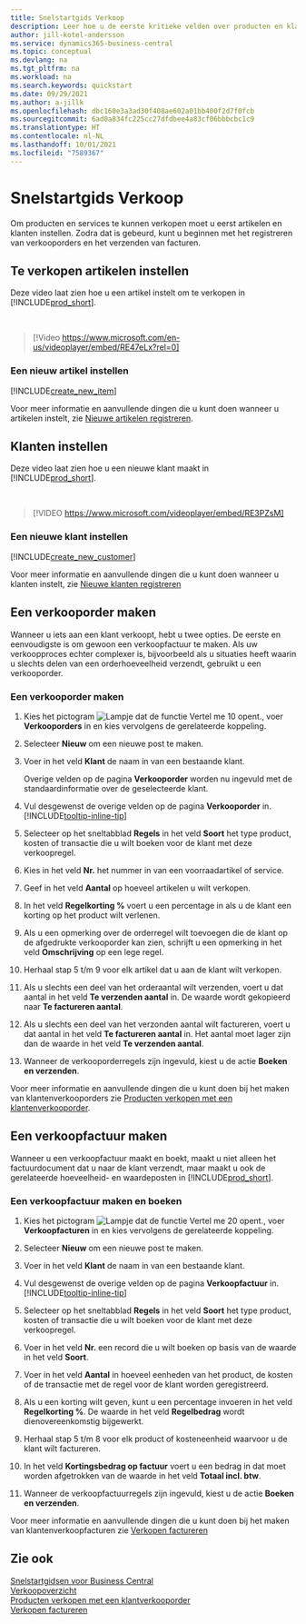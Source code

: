```yaml
---
title: Snelstartgids Verkoop
description: Leer hoe u de eerste kritieke velden over producten en klanten in Business Central invult, zodat u uw verkoopprocessen kunt starten.
author: jill-kotel-andersson
ms.service: dynamics365-business-central
ms.topic: conceptual
ms.devlang: na
ms.tgt_pltfrm: na
ms.workload: na
ms.search.keywords: quickstart
ms.date: 09/29/2021
ms.author: a-jillk
ms.openlocfilehash: dbc160e3a3ad30f408ae602a01bb400f2d7f0fcb
ms.sourcegitcommit: 6ad0a834fc225cc27dfdbee4a83cf06bbbcbc1c9
ms.translationtype: HT
ms.contentlocale: nl-NL
ms.lasthandoff: 10/01/2021
ms.locfileid: "7589367"
---
```

# <a name="sales-quick-start"></a>Snelstartgids Verkoop

Om producten en services te kunnen verkopen moet u eerst artikelen en klanten instellen. Zodra dat is gebeurd, kunt u beginnen met het registreren van verkooporders en het verzenden van facturen.

## <a name="set-up-items-to-sell"></a>Te verkopen artikelen instellen

Deze video laat zien hoe u een artikel instelt om te verkopen in [!INCLUDE[prod_short](includes/prod_short.md)].

<br>

> [!Video https://www.microsoft.com/en-us/videoplayer/embed/RE47eLx?rel=0]

### <a name="set-up-a-new-item"></a>Een nieuw artikel instellen

[!INCLUDE[create_new_item](includes/create_new_item.md)]

Voor meer informatie en aanvullende dingen die u kunt doen wanneer u artikelen instelt, zie [Nieuwe artikelen registreren](inventory-how-register-new-items.md).  

## <a name="set-up-customers"></a>Klanten instellen

Deze video laat zien hoe u een nieuwe klant maakt in [!INCLUDE[prod_short](includes/prod_short.md)].  

<br>

> [!VIDEO https://www.microsoft.com/videoplayer/embed/RE3PZsM]

### <a name="set-up-a-new-customer"></a>Een nieuwe klant instellen

[!INCLUDE[create_new_customer](includes/create_new_customer.md)]

Voor meer informatie en aanvullende dingen die u kunt doen wanneer u klanten instelt, zie [Nieuwe klanten registreren](sales-how-register-new-customers.md)

## <a name="create-a-sales-order"></a>Een verkooporder maken  

Wanneer u iets aan een klant verkoopt, hebt u twee opties. De eerste en eenvoudigste is om gewoon een verkoopfactuur te maken. Als uw verkoopproces echter complexer is, bijvoorbeeld als u situaties heeft waarin u slechts delen van een orderhoeveelheid verzendt, gebruikt u een verkooporder.

### <a name="to-create-a-sales-order"></a>Een verkooporder maken  

1. Kies het pictogram ![Lampje dat de functie Vertel me 10 opent.](media/ui-search/search_small.png "Vertel me wat u wilt doen"), voer **Verkooporders** in en kies vervolgens de gerelateerde koppeling.
2. Selecteer **Nieuw** om een nieuwe post te maken.
3. Voer in het veld **Klant** de naam in van een bestaande klant.

    Overige velden op de pagina **Verkooporder** worden nu ingevuld met de standaardinformatie over de geselecteerde klant.  

4. Vul desgewenst de overige velden op de pagina **Verkooporder** in. [!INCLUDE[tooltip-inline-tip](includes/tooltip-inline-tip_md.md)]

5. Selecteer op het sneltabblad **Regels** in het veld **Soort** het type product, kosten of transactie die u wilt boeken voor de klant met deze verkoopregel.

6. Kies in het veld **Nr.** het nummer in van een voorraadartikel of service.

7. Geef in het veld **Aantal** op hoeveel artikelen u wilt verkopen.

8. In het veld **Regelkorting %** voert u een percentage in als u de klant een korting op het product wilt verlenen.

9. Als u een opmerking over de orderregel wilt toevoegen die de klant op de afgedrukte verkooporder kan zien, schrijft u een opmerking in het veld **Omschrijving** op een lege regel.

10. Herhaal stap 5 t/m 9 voor elk artikel dat u aan de klant wilt verkopen.

11. Als u slechts een deel van het orderaantal wilt verzenden, voert u dat aantal in het veld **Te verzenden aantal** in. De waarde wordt gekopieerd naar **Te factureren aantal**.

12. Als u slechts een deel van het verzonden aantal wilt factureren, voert u dat aantal in het veld **Te factureren aantal** in. Het aantal moet lager zijn dan de waarde in het veld **Te verzenden aantal**.

13. Wanneer de verkooporderregels zijn ingevuld, kiest u de actie **Boeken en verzenden**.

Voor meer informatie en aanvullende dingen die u kunt doen bij het maken van klantenverkooporders zie [Producten verkopen met een klantenverkooporder](sales-how-sell-products.md).  

## <a name="create-a-sales-invoice"></a>Een verkoopfactuur maken

Wanneer u een verkoopfactuur maakt en boekt, maakt u niet alleen het factuurdocument dat u naar de klant verzendt, maar maakt u ook de gerelateerde hoeveelheid- en waardeposten in [!INCLUDE[prod_short](includes/prod_short.md)].

### <a name="to-create-and-post-a-sales-invoice"></a>Een verkoopfactuur maken en boeken  

1. Kies het pictogram ![Lampje dat de functie Vertel me 20 opent.](media/ui-search/search_small.png "Vertel me wat u wilt doen"), voer **Verkoopfacturen** in en kies vervolgens de gerelateerde koppeling.  

2. Selecteer **Nieuw** om een nieuwe post te maken.

3. Voer in het veld **Klant** de naam in van een bestaande klant.

4. Vul desgewenst de overige velden op de pagina **Verkoopfactuur** in. [!INCLUDE[tooltip-inline-tip](includes/tooltip-inline-tip_md.md)]

5. Selecteer op het sneltabblad **Regels** in het veld **Soort** het type product, kosten of transactie die u wilt boeken voor de klant met deze verkoopregel.

6. Voer in het veld **Nr.** een record die u wilt boeken op basis van de waarde in het veld **Soort**.

7. Voer in het veld **Aantal** in hoeveel eenheden van het product, de kosten of de transactie met de regel voor de klant worden geregistreerd.  

8. Als u een korting wilt geven, kunt u een percentage invoeren in het veld **Regelkorting %**. De waarde in het veld **Regelbedrag** wordt dienovereenkomstig bijgewerkt.  

9. Herhaal stap 5 t/m 8 voor elk product of kosteneenheid waarvoor u de klant wilt factureren.  

10. In het veld **Kortingsbedrag op factuur** voert u een bedrag in dat moet worden afgetrokken van de waarde in het veld **Totaal incl. btw**.

11. Wanneer de verkoopfactuurregels zijn ingevuld, kiest u de actie **Boeken en verzenden**.  

Voor meer informatie en aanvullende dingen die u kunt doen bij het maken van klantenverkoopfacturen zie [Verkopen factureren](sales-how-invoice-sales.md)

## <a name="see-also"></a>Zie ook

[Snelstartgidsen voor Business Central](quick-start-business-central.md)  
[Verkoopoverzicht](sales-manage-sales.md)  
[Producten verkopen met een klantverkooporder](sales-how-sell-products.md)  
[Verkopen factureren](sales-how-invoice-sales.md)  
